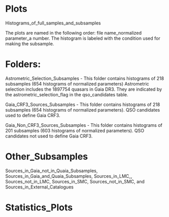 # Plots
Histograms_of_full_samples_and_subsamples

The plots are named in the following order:
file name_normalized parameter_a number.
The histogram is labeled with the condition used for making the subsample.

# Folders:

Astrometric_Selection_Subsamples - This folder contains histograms of 218 subsamples (654 histograms of normalized parameters)
Astrometric selection includes the 1897754 quasars in Gaia DR3. They are indicated by
the astrometric_selection_flag in the qso_candidates table.

Gaia_CRF3_Sources_Subsamples - This folder contains histograms of 218 subsamples (654 histograms of normalized parameters).
QSO candidates used to define Gaia CRF3.

Gaia_Non_CRF3_Sources_Subsamples - This folder contains histograms of 201 subsamples (603 histograms of normalized parameters).
QSO candidates not used to define Gaia CRF3.

# Other_Subsamples

Sources_in_Gaia_not_in_Quaia_Subsamples,
Sources_in_Gaia_and_Quaia_Subsamples,
Sources_in_LMC_,
Sources_not_in_LMC,
Sources_in_SMC,
Sources_not_in_SMC, and
Sources_in_External_Catalogues

# Statistics_Plots



